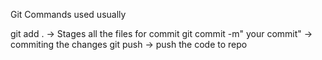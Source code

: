 Git Commands used usually

git add . -> Stages all the files for commit
git commit -m" your commit" -> commiting the changes
git push -> push the code to repo